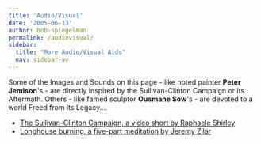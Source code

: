 ```yaml
---
title: 'Audio/Visual'
date: '2005-06-13'
author: bob-spiegelman
permalink: /audiovisual/
sidebar:
  title: "More Audio/Visual Aids"
  nav: sidebar-av
---
```

Some of the Images and Sounds on this page - like noted painter **Peter Jemison**'s - are directly inspired by the Sullivan-Clinton Campaign or its Aftermath. Others - like famed sculptor **Ousmane Sow**'s - are devoted to a world Freed from its Legacy...


  - [The Sullivan-Clinton Campaign, a video short by Raphaele Shirley](/audiovisual/sullivan-clinton-video/)
  - [Longhouse burning, a five-part meditation by Jeremy Zilar](/audiovisual/animation/longhouse-burning/)
